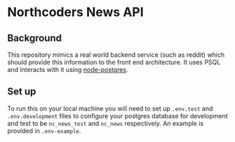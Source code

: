 # Northcoders News API

## Background

This repository mimics a real world backend service (such as reddit) which should provide this information to the front end architecture. It uses PSQL and interacts with it using [node-postgres](https://node-postgres.com/).

## Set up

To run this on your local machine you will need to set up `.env.test` and `.env.development` files to configure your postgres database for development and test to be `nc_news_test` and `nc_news` respectively. An example is provided in `.env-example`.
